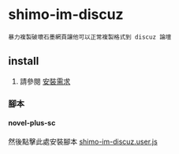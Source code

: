 # shimo-im-discuz

    暴力複製破壞石墨網頁讓他可以正常複製格式到 discuz 論壇

## install

1. 請參閱 [安裝需求](https://github.com/bluelovers/gm-user-scripts/blob/master/readme/userscript.md)

### 腳本

#### novel-plus-sc

然後點擊此處安裝腳本 [shimo-im-discuz.user.js](https://github.com/bluelovers/gm-user-scripts/raw/master/dist/shimo-im-discuz.user.js)
